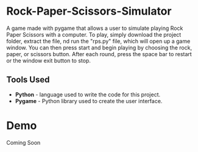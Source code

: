 # Rock-Paper-Scissors-Simulator
A game made with pygame that allows a user to simulate playing Rock Paper Scissors with a computer. To play, simply download the project folder, extract the file, nd run the "rps.py" file, which will open up a game window. You can then press start and begin playing by choosing the rock, paper, or scissors button. After each round, press the space bar to restart or the window exit button to stop. 

## Tools Used
- **Python** - language used to write the code for this project.
- **Pygame** - Python library used to create the user interface.

# Demo
Coming Soon
